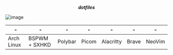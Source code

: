 <div align="center">
  
  ***dotfiles***

</div>

![image](https://github.com/user-attachments/assets/e740dfb3-ddb1-4a37-be65-34e819a149db)

<div align="center">

| - | - | - | - | - | - | - |
| - | - | - | - | - | - | - |
| Arch Linux | BSPWM + SXHKD | Polybar | Picom | Alacritty | Brave | NeoVim |
  
</div>

